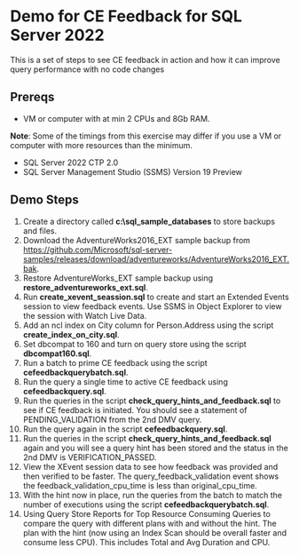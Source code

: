 # Demo for CE Feedback for SQL Server 2022

This is a set of steps to see CE feedback in action and how it can improve query performance with no code changes

## Prereqs

- VM or computer with at min 2 CPUs and 8Gb RAM.

**Note**: Some of the timings from this exercise may differ if you use a VM or computer with more resources than the minimum.
 
- SQL Server 2022 CTP 2.0
- SQL Server Management Studio (SSMS) Version 19 Preview

## Demo Steps

1. Create a directory called **c:\sql_sample_databases** to store backups and files.
1. Download the AdventureWorks2016_EXT sample backup from https://github.com/Microsoft/sql-server-samples/releases/download/adventureworks/AdventureWorks2016_EXT.bak.
1. Restore AdventureWorks_EXT sample backup using **restore_adventureworks_ext.sql**.
1. Run **create_xevent_seassion.sql** to create and start an Extended Events session to view feedback events. Use SSMS in Object Explorer to view the session with Watch Live Data.
1. Add an ncl index on City column for Person.Address using the script **create_index_on_city.sql**.
1. Set dbcompat to 160 and turn on query store using the script **dbcompat160.sql**.
1. Run a batch to prime CE feedback using the script **cefeedbackquerybatch.sql**.
1. Run the query a single time to active CE feedback using **cefeedbackquery.sql**.
1. Run the queries in the script **check_query_hints_and_feedback.sql** to see if CE feedback is initiated. You should see a statement of PENDING_VALIDATION from the 2nd DMV query.
1. Run the query again in the script **cefeedbackquery.sql**.
1. Run the queries in the script **check_query_hints_and_feedback.sql** again and you will see a query hint has been stored and the status in the 2nd DMV is VERIFICATION_PASSED.
1. View the XEvent session data to see how feedback was provided and then verified to be faster. The query_feedback_validation event shows the feedback_validation_cpu_time is less than original_cpu_time.
1. With the hint now in place, run the queries from the batch to match the number of executions using the script **cefeedbackquerybatch.sql**.
1. Using Query Store Reports for Top Resource Consuming Queries to compare the query with different plans with and without the hint. The plan with the hint (now using an Index Scan should be overall faster and consume less CPU). This includes Total and Avg Duration and CPU.